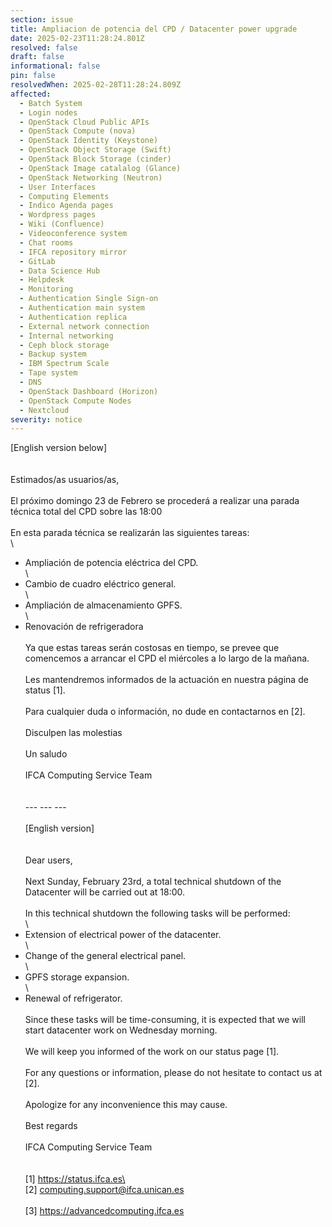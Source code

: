```yaml
---
section: issue
title: Ampliacion de potencia del CPD / Datacenter power upgrade
date: 2025-02-23T11:28:24.801Z
resolved: false
draft: false
informational: false
pin: false
resolvedWhen: 2025-02-28T11:28:24.809Z
affected:
  - Batch System
  - Login nodes
  - OpenStack Cloud Public APIs
  - OpenStack Compute (nova)
  - OpenStack Identity (Keystone)
  - OpenStack Object Storage (Swift)
  - OpenStack Block Storage (cinder)
  - OpenStack Image catalalog (Glance)
  - OpenStack Networking (Neutron)
  - User Interfaces
  - Computing Elements
  - Indico Agenda pages
  - Wordpress pages
  - Wiki (Confluence)
  - Videoconference system
  - Chat rooms
  - IFCA repository mirror
  - GitLab
  - Data Science Hub
  - Helpdesk
  - Monitoring
  - Authentication Single Sign-on
  - Authentication main system
  - Authentication replica
  - External network connection
  - Internal networking
  - Ceph block storage
  - Backup system
  - IBM Spectrum Scale
  - Tape system
  - DNS
  - OpenStack Dashboard (Horizon)
  - OpenStack Compute Nodes
  - Nextcloud
severity: notice
---
```

\[English version below]\
\
\
Estimados/as usuarios/as,\
\
El próximo domingo 23 de Febrero se procederá a realizar una parada técnica total del CPD sobre las 18:00\
\
En esta parada técnica se realizarán las siguientes tareas:\
\
- Ampliación de potencia eléctrica del CPD.\
\
- Cambio de cuadro eléctrico general.\
\
- Ampliación de almacenamiento GPFS.\
\
- Renovación de refrigeradora\
\
Ya que estas tareas serán costosas en tiempo, se prevee que comencemos a arrancar el CPD el miércoles a lo largo de la mañana.\
\
Les mantendremos informados de la actuación en nuestra página de status \[1].\
\
Para cualquier duda o información, no dude en contactarnos en \[2].\
\
Disculpen las molestias\
\
Un saludo\
\
IFCA Computing Service Team\
\
\
--- --- ---\
\
\[English version]\
\
\
Dear users,\
\
Next Sunday, February 23rd, a total technical shutdown of the Datacenter will be carried out at 18:00.\
\
In this technical shutdown the following tasks will be performed:\
\
- Extension of electrical power of the datacenter.\
\
- Change of the general electrical panel.\
\
- GPFS storage expansion.\
\
- Renewal of refrigerator.\
\
Since these tasks will be time-consuming, it is expected that we will start datacenter work on Wednesday morning.\
\
We will keep you informed of the work on our status page \[1].\
\
For any questions or information, please do not hesitate to contact us at \[2].\
\
Apologize for any inconvenience this may cause.\
\
Best regards\
\
IFCA Computing Service Team\
\
\
\[1] https://status.ifca.es\
\
\[2] computing.support@ifca.unican.es\
\
\[3] <https://advancedcomputing.ifca.es>